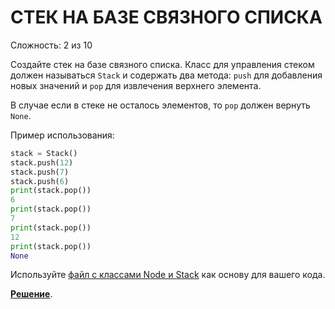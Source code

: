 # СТЕК НА БАЗЕ СВЯЗНОГО СПИСКА

Сложность: 2 из 10

Создайте стек на базе связного списка. Класс для управления стеком должен называться `Stack` и содержать два метода: `push` для добавления новых значений и `pop` для извлечения верхнего элемента.

В случае если в стеке не осталось элементов, то `pop` должен вернуть `None`.

Пример использования:

```python
stack = Stack()
stack.push(12)
stack.push(7)
stack.push(6)
print(stack.pop())
6
print(stack.pop())
7
print(stack.pop())
12
print(stack.pop())
None
```

Используйте [файл с классами Node и Stack](initial.py) как основу для вашего кода.

**[Решение](stack_from_linked_list.py)**.